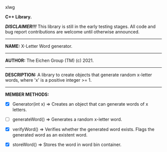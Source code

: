 xlwg

__C++ Library.__

***DISCLAIMER!!!***
This library is still in the early testing stages. All code and bug report contributions are welcome until otherwise announced.
***

__NAME:__
X-Letter Word generator.
***
__AUTHOR:__
The Eichen Group (TM) (c) 2021.
***
__DESCRIPTION:__
A library to create objects that generate random x-letter words, where 'x' is a positive integer >= 1.
***
__MEMBER METHODS:__

  - [x] Generator(int x) =>  Creates an object that can generate words of x letters.


  - [ ] generateWord()   =>  Generates a random x-letter word.


  - [x] verifyWord()     =>  Verifies whether the generated word exists. Flags the generated word as an existent word.


  - [x] storeWord()      =>  Stores the word in word bin container.

